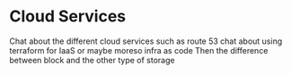 # Cloud Services

Chat about the different cloud services such as route 53 
chat about using terraform for IaaS or maybe moreso infra as code
Then the difference between block and the other type of storage
